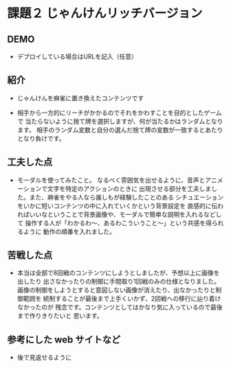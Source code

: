 # 課題２ じゃんけんリッチバージョン

## DEMO

  - デプロイしている場合はURLを記入（任意）

## 紹介

  - じゃんけんを麻雀に置き換えたコンテンツです

  - 相手から一方的にリーチがかかるのでそれをかわすことを目的としたゲームで
    当たらないように捨て牌を選択しますが、何が当たるかはランダムとなります。
    相手のランダム変数と自分の選んだ捨て牌の変数が一致するとあたりとなり負けです。

## 工夫した点

  - モーダルを使ってみたこと。
    なるべく雰囲気を出せるように、音声とアニメーションで文字を特定のアクションのときに
    出現させる部分を工夫しました。また、麻雀をやる人なら誰しもが経験したことのある
    シチュエーションをいかに短いコンテンツの中に入れていくかという背景設定を
    直感的に伝わればいいなということで背景画像や、モーダルで簡単な説明を入れるなどして
    操作する人が「わかるわ～、あるわこういうこと～」という共感を得られるように
    動作の順番を入れました。

## 苦戦した点

  - 本当は全部で8回戦のコンテンツにしようとしましたが、予想以上に画像を出したり
    出さなかったりの制御に手間取り1回戦のみの仕様となりました。
    画像の制御をしようとすると意図しない画像が消えたり、出なかったりと制御範囲を
    統制することが最後まで上手くいかず、2回戦への移行に辿り着けなかったのが
    残念です。コンテンツとしてはかなり気に入っているので最後まで作りきりたいと
    思います。

## 参考にした web サイトなど

  - 後で見返せるように
